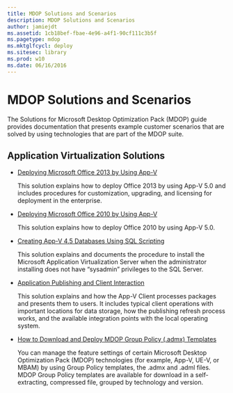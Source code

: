```yaml
---
title: MDOP Solutions and Scenarios
description: MDOP Solutions and Scenarios
author: jamiejdt
ms.assetid: 1cb18bef-fbae-4e96-a4f1-90cf111c3b5f
ms.pagetype: mdop
ms.mktglfcycl: deploy
ms.sitesec: library
ms.prod: w10
ms.date: 06/16/2016
---
```



# MDOP Solutions and Scenarios


The Solutions for Microsoft Desktop Optimization Pack (MDOP) guide provides documentation that presents example customer scenarios that are solved by using technologies that are part of the MDOP suite.

## Application Virtualization Solutions


-   [Deploying Microsoft Office 2013 by Using App-V](../appv-v5/deploying-microsoft-office-2013-by-using-app-v.md)

    This solution explains how to deploy Office 2013 by using App-V 5.0 and includes procedures for customization, upgrading, and licensing for deployment in the enterprise.

-   [Deploying Microsoft Office 2010 by Using App-V](../appv-v5/deploying-microsoft-office-2010-by-using-app-v.md)

    This solution explains how to deploy Office 2010 by using App-V 5.0.

-   [Creating App-V 4.5 Databases Using SQL Scripting](creating-app-v-45-databases-using-sql-scripting.md)

    This solution explains and documents the procedure to install the Microsoft Application Virtualization Server when the administrator installing does not have “sysadmin” privileges to the SQL Server.

-   [Application Publishing and Client Interaction](../appv-v5/application-publishing-and-client-interaction.md)

    This solution explains and how the App-V Client processes packages and presents them to users. It includes typical client operations with important locations for data storage, how the publishing refresh process works, and the available integration points with the local operating system.

-   [How to Download and Deploy MDOP Group Policy (.admx) Templates](how-to-download-and-deploy-mdop-group-policy--admx--templates.md)

    You can manage the feature settings of certain Microsoft Desktop Optimization Pack (MDOP) technologies (for example, App-V, UE-V, or MBAM) by using Group Policy templates, the .admx and .adml files. MDOP Group Policy templates are available for download in a self-extracting, compressed file, grouped by technology and version.

 

 





